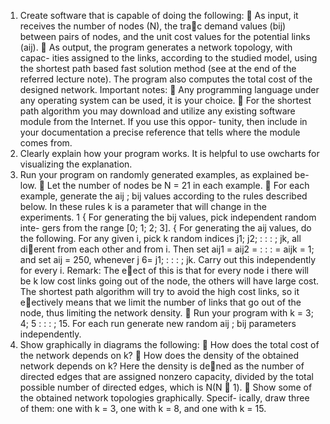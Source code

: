 1. Create software that is capable of doing the following:
 As input, it receives the number of nodes (N), the trac demand
values (bij) between pairs of nodes, and the unit cost values for
the potential links (aij).
 As output, the program generates a network topology, with capac-
ities assigned to the links, according to the studied model, using
the shortest path based fast solution method (see at the
end of the referred lecture note). The program also computes the
total cost of the designed network.
Important notes:
 Any programming language under any operating system can be
used, it is your choice.
 For the shortest path algorithm you may download and utilize any
existing software module from the Internet. If you use this oppor-
tunity, then include in your documentation a precise reference that
tells where the module comes from.
2. Clearly explain how your program works. It is helpful to use 
owcharts
for visualizing the explanation.
3. Run your program on randomly generated examples, as explained be-
low.
 Let the number of nodes be N = 21 in each example.
 For each example, generate the aij ; bij values according to the rules
described below. In these rules k is a parameter that will change
in the experiments.
1
{ For generating the bij values, pick independent random inte-
gers from the range [0; 1; 2; 3].
{ For generating the aij values, do the following. For any given
i, pick k random indices j1; j2; : : : ; jk, all dierent from each
other and from i. Then set
aij1 = aij2 = : : : = aijk = 1;
and set aij = 250, whenever j 6= j1; : : : ; jk. Carry out this
independently for every i.
Remark: The eect of this is that for every node i there will
be k low cost links going out of the node, the others will
have large cost. The shortest path algorithm will try to avoid
the high cost links, so it eectively means that we limit the
number of links that go out of the node, thus limiting the
network density.
 Run your program with k = 3; 4; 5 : : : ; 15. For each run generate
new random aij ; bij parameters independently.
4. Show graphically in diagrams the following:
 How does the total cost of the network depends on k?
 How does the density of the obtained network depends on k? Here
the density is dened as the number of directed edges that are
assigned nonzero capacity, divided by the total possible number
of directed edges, which is N(N 􀀀 1).
 Show some of the obtained network topologies graphically. Specif-
ically, draw three of them: one with k = 3, one with k = 8, and
one with k = 15.
